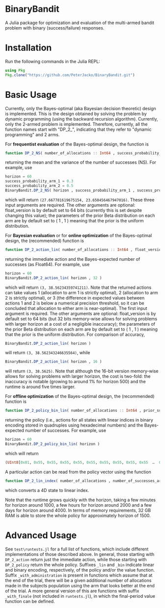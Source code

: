# BinaryBandit
A Julia package for optimization and evaluation of the multi-armed bandit problem with binary (success/failure) responses.

# Installation

Run the following commands in the Julia REPL:

```julia
using Pkg
Pkg.clone("https://github.com/PeterJacko/BinaryBandit.git")
```

# Basic Usage

Currently, only the Bayes-optimal (aka Bayesian decision theoretic) design is implemented. This is the design obtained by solving the problem by dynamic programming (using the backward recursion algorithm).
Currently, only the 2-armed problem is implemented.
Therefore, currently, all the function names start with "DP_2_", indicating that they refer to "dynamic programming" and 2 arms.

For **frequentist evaluation** of the Bayes-optimal design, the function is
```julia
function DP_2_NS( number_of_allocations :: Int64 , success_probability_arm_1 :: Float64 , success_probability_arm_2 :: Float64 , float_version :: Int64 = Int64( 64 ) , prior_success_arm_1 :: Int64 = Int64( 1 ) , prior_failure_arm_1 :: Int64 = Int64( 1 ) , prior_success_arm_2 :: Int64 = Int64( 1 ) , prior_failure_arm_2 :: Int64 = Int64( 1 ) )
```
returning the mean and the variance of the number of successes (NS). For example, use
```julia
horizon = 60
success_probability_arm_1 = 0.3
success_probability_arm_2 = 0.5
BinaryBandit.DP_2_NS( horizon , success_probability_arm_1 , success_probability_arm_2 )
```
which will return `(27.667781619675154, 23.650456467947016)`. These three input arguments are required. The other arguments are optional: float_version is by default set to 64 bits (currently this is set despite changing this value); the parameters of the prior Beta distribution on each arm are by default set to ( 1 , 1 ) meaning that the prior is the uniform distribution.

For **Bayesian evaluation** or for **online optimization** of the Bayes-optimal design, the (recommended) function is
```julia
function DP_2_action_lin( number_of_allocations :: Int64 , float_version :: Int64 = Int64( 64 ) , prior_success_arm_1 :: Int64 = Int64( 1 ) , prior_failure_arm_1 :: Int64 = Int64( 1 ) , prior_success_arm_2 :: Int64 = Int64( 1 ) , prior_failure_arm_2 :: Int64 = Int64( 1 ) )
```
returning the immediate action and the Bayes-expected number of successes (as Float64). For example, use
```julia
horizon = 60
BinaryBandit.DP_2_action_lin( horizon , 32 )
```
which will return `(3, 38.56234359741211)`. Note that the returned actions can take values 1 (allocation to arm 1 is strictly optimal), 2 (allocation to arm 2 is strictly optimal), or 3 (the difference in expected values between actions 1 and 2 is below a numerical precision threshold, so it can be concluded that allocation to either arm is near-optimal). The first input argument is required. The other arguments are optional: float_version is by default set to 64 bits (but 32 bits memory-wise allows for solving problems with larger horizon at a cost of a negligible inaccuracy); the parameters of the prior Beta distribution on each arm are by default set to ( 1 , 1 ) meaning that the prior is the uniform distribution.
For comparison of accuracy,
```julia
BinaryBandit.DP_2_action_lin( horizon )
```
will return `(3, 38.562343246635564)`, while 
```julia
BinaryBandit.DP_2_action_lin( horizon , 16 )
```
will return `(3, 38.5625)`. Note that although the 16-bit version memory-wise allows for solving problems with larger horizon, the cost is two-fold: the inaccuracy is notable (growing to around 1% for horizon 500) and the runtime is around five times larger.

For **offline optimization** of the Bayes-optimal design, the (recommended) function is
```julia
function DP_2_policy_bin_lin( number_of_allocations :: Int64 , prior_success_arm_1 :: Int64 = Int64( 1 ) , prior_failure_arm_1 :: Int64 = Int64( 1 ) , prior_success_arm_2 :: Int64 = Int64( 1 ) , prior_failure_arm_2 :: Int64 = Int64( 1 ) )
```
returning the policy (i.e., actions for all states with linear indices in binary encoding stored in quadruples using hexadecimal numbers) and the Bayes-expected number of successes. For example, use
```julia
horizon = 60
BinaryBandit.DP_2_policy_bin_lin( horizon )
```
which will return
```julia
(UInt8[0x01, 0x55, 0x55, 0x55, 0x55, 0x55, 0x55, 0x55, 0x55, 0x55  …  0x9a, 0x95, 0x56, 0xa9, 0x5a, 0x9a, 0x95, 0xe9, 0xe9, 0x6b], 38.562343246635564)
```
A particular action can be read from the policy vector using the function
```julia
function DP_2_lin_index( number_of_allocations , number_of_successes_arm_1 , number_of_failures_arm_1 , number_of_successes_arm_2 , number_of_remaining_allocations )
```
which converts a 4D state to linear index.

Note that the runtime grows quickly with the horizon, taking a few minutes for horizon around 1000, a few hours for horizon around 2000 and a few days for horizon around 4000. In terms of memory requirements, 32 GB RAM is able to store the whole policy for approximately horizon of 1500.

# Advanced Usage

See `test\runtests.jl` for a full list of functions, which include different implementations of those described above. In general, those starting with `DP_2_action` return just the immediate action, while those starting with `DP_2_policy` return the whole policy. Suffixes `_lin` and `_bin` indicate linear and binary encoding, respectively, of the policy and/or the value function. Suffix `_with_administration` is present in functions which assume that at the end of the trial, there will be a given additional number of allocations made in the subjects population using the arm that looks better at the end of the trial. A more general version of this are functions with suffix `_with_finale` (not included in `runtests.jl`), in which the final-period value function can be defined.
